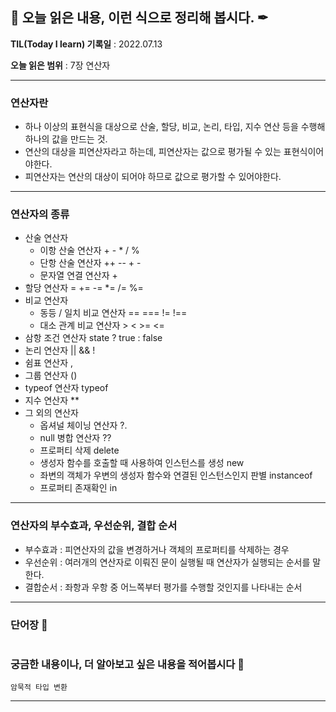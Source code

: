 ## 📕 오늘 읽은 내용, 이런 식으로 정리해 봅시다. ✒

**TIL(Today I learn) 기록일** : 2022.07.13

**오늘 읽은 범위** : 7장 연산자

---

### 연산자란

- 하나 이상의 표현식을 대상으로 산술, 할당, 비교, 논리, 타입, 지수 연산 등을 수행해 하나의 값을 만드는 것.
- 연산의 대상을 피연산자라고 하는데, 피연산자는 값으로 평가될 수 있는 표현식이어야한다.
- 피연산자는 연산의 대상이 되어야 하므로 값으로 평가할 수 있어야한다.

---

### 연산자의 종류

- 산술 연산자
  - 이항 산술 연산자 + - \* / %
  - 단항 산술 연산자 ++ -- + -
  - 문자열 연결 연산자 +
- 할당 연산자 = += -= \*= /= %=
- 비교 연산자
  - 동등 / 일치 비교 연산자 == === != !==
  - 대소 관계 비교 연산자 > < >= <=
- 삼항 조건 연산자 state ? true : false
- 논리 연산자 || && !
- 쉼표 연산자 ,
- 그룹 연산자 ()
- typeof 연산자 typeof
- 지수 연산자 \*\*
- 그 외의 연산자
  - 옵셔널 체이닝 연산자 ?.
  - null 병합 연산자 ??
  - 프로퍼티 삭제 delete
  - 생성자 함수를 호출할 때 사용하여 인스턴스를 생성 new
  - 좌변의 객체가 우변의 생성자 함수와 연결된 인스턴스인지 판별 instanceof
  - 프로퍼티 존재확인 in

---

### 연산자의 부수효과, 우선순위, 결합 순서

- 부수효과 : 피연산자의 값을 변경하거나 객체의 프로퍼티를 삭제하는 경우
- 우선순위 : 여러개의 연산자로 이뤄진 문이 실행될 때 연산자가 실행되는 순서를 말한다.
- 결합순서 : 좌항과 우항 중 어느쪽부터 평가를 수행할 것인지를 나타내는 순서

---

### 단어장 🔖

```

```

### 궁금한 내용이나, 더 알아보고 싶은 내용을 적어봅시다 🤔

```
암묵적 타입 변환

```

---
